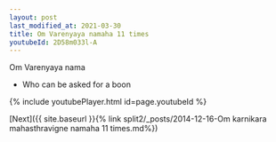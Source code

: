 ```yaml
---
layout: post
last_modified_at: 2021-03-30
title: Om Varenyaya namaha 11 times
youtubeId: 2D58m033l-A
---
```

 
 
Om Varenyaya nama 
 
 -  Who can be asked for a boon 
 
  
 
  
 
 
 
 
 
 


{% include youtubePlayer.html id=page.youtubeId %}
 
[Next]({{ site.baseurl }}{% link  split2/_posts/2014-12-16-Om karnikara mahasthravigne namaha 11 times.md%})
 
